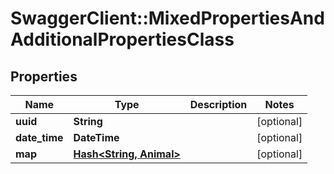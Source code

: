 # SwaggerClient::MixedPropertiesAndAdditionalPropertiesClass

## Properties
Name | Type | Description | Notes
------------ | ------------- | ------------- | -------------
**uuid** | **String** |  | [optional] 
**date_time** | **DateTime** |  | [optional] 
**map** | [**Hash&lt;String, Animal&gt;**](Animal.md) |  | [optional] 

